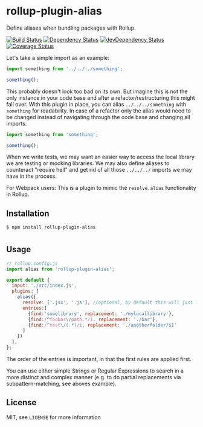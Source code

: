 # rollup-plugin-alias
Define aliases when bundling packages with Rollup.

[![Build Status](https://travis-ci.org/rollup/rollup-plugin-alias.svg?branch=master)](https://travis-ci.org/rollup/rollup-plugin-alias) [![Dependency Status](https://david-dm.org/frostney/rollup-plugin-alias.svg)](https://david-dm.org/frostney/rollup-plugin-alias) [![devDependency Status](https://david-dm.org/frostney/rollup-plugin-alias/dev-status.svg)](https://david-dm.org/frostney/rollup-plugin-alias#info=devDependencies) [![Coverage Status](https://coveralls.io/repos/github/frostney/rollup-plugin-alias/badge.svg?branch=master)](https://coveralls.io/github/frostney/rollup-plugin-alias?branch=master)

Let's take a simple import as an example:

```javascript
import something from '../../../something';

something();
```

This probably doesn't look too bad on its own. But imagine this is not the only instance in your code base and after a refactor/restructuring this might fall over. With this plugin in place, you can alias `../../../something` with `something` for readability. In case of a refactor only the alias would need to be changed instead of navigating through the code base and changing all imports.

```javascript
import something from 'something';

something();
```

When we write tests, we may want an easier way to access the local library we are testing or mocking libraries. We may also define aliases to counteract "require hell" and get rid of all those `../../../` imports we may have in the process.

For Webpack users: This is a plugin to mimic the `resolve.alias` functionality in Rollup.

## Installation
```
$ npm install rollup-plugin-alias
```
#
## Usage
```javascript
// rollup.config.js
import alias from 'rollup-plugin-alias';

export default {
  input: './src/index.js',
  plugins: [
    alias({
      resolve: ['.jsx', '.js'], //optional, by default this will just look for .js files or folders
      entries:[
        {find:'somelibrary', replacement: './mylocallibrary'},
        {find:/^foobar\/path.*/i, replacement: './bar'},
        {find:/^test\/(.*)/i, replacement: './anotherfolder/$1'
      ]
    })
  ],
};
```
The order of the entries is important, in that the first rules are applied first.

You can use either simple Strings or Regular Expressions to search in a more distinct and complex manner (e.g. to do partial replacements via subpattern-matching, see aboves example).

## License
MIT, see `LICENSE` for more information
